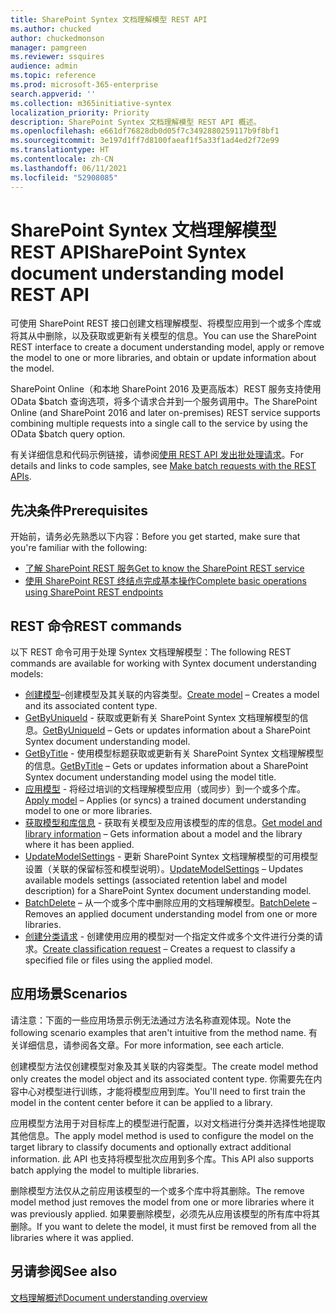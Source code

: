 ```yaml
---
title: SharePoint Syntex 文档理解模型 REST API
ms.author: chucked
author: chuckedmonson
manager: pamgreen
ms.reviewer: ssquires
audience: admin
ms.topic: reference
ms.prod: microsoft-365-enterprise
search.appverid: ''
ms.collection: m365initiative-syntex
localization_priority: Priority
description: SharePoint Syntex 文档理解模型 REST API 概述。
ms.openlocfilehash: e661df76828db0d05f7c3492880259117b9f8bf1
ms.sourcegitcommit: 3e197d1ff7d8100faeaf1f5a33f1ad4ed2f72e99
ms.translationtype: HT
ms.contentlocale: zh-CN
ms.lasthandoff: 06/11/2021
ms.locfileid: "52908085"
---
```

# <a name="sharepoint-syntex-document-understanding-model-rest-api"></a><span data-ttu-id="c99cf-103">SharePoint Syntex 文档理解模型 REST API</span><span class="sxs-lookup"><span data-stu-id="c99cf-103">SharePoint Syntex document understanding model REST API</span></span>

<span data-ttu-id="c99cf-104">可使用 SharePoint REST 接口创建文档理解模型、将模型应用到一个或多个库或将其从中删除，以及获取或更新有关模型的信息。</span><span class="sxs-lookup"><span data-stu-id="c99cf-104">You can use the SharePoint REST interface to create a document understanding model, apply or remove the model to one or more libraries, and obtain or update information about the model.</span></span> 

<span data-ttu-id="c99cf-105">SharePoint Online（和本地 SharePoint 2016 及更高版本）REST 服务支持使用 OData $batch 查询选项，将多个请求合并到一个服务调用中。</span><span class="sxs-lookup"><span data-stu-id="c99cf-105">The SharePoint Online (and SharePoint 2016 and later on-premises) REST service supports combining multiple requests into a single call to the service by using the OData $batch query option.</span></span> 

<span data-ttu-id="c99cf-106">有关详细信息和代码示例链接，请参阅[使用 REST API 发出批处理请求](/sharepoint/dev/sp-add-ins/make-batch-requests-with-the-rest-apis)。</span><span class="sxs-lookup"><span data-stu-id="c99cf-106">For details and links to code samples, see [Make batch requests with the REST APIs](/sharepoint/dev/sp-add-ins/make-batch-requests-with-the-rest-apis).</span></span>

## <a name="prerequisites"></a><span data-ttu-id="c99cf-107">先决条件</span><span class="sxs-lookup"><span data-stu-id="c99cf-107">Prerequisites</span></span>

<span data-ttu-id="c99cf-108">开始前，请务必先熟悉以下内容：</span><span class="sxs-lookup"><span data-stu-id="c99cf-108">Before you get started, make sure that you're familiar with the following:</span></span>

- [<span data-ttu-id="c99cf-109">了解 SharePoint REST 服务</span><span class="sxs-lookup"><span data-stu-id="c99cf-109">Get to know the SharePoint REST service</span></span>](/sharepoint/dev/sp-add-ins/get-to-know-the-sharepoint-rest-service) 
- [<span data-ttu-id="c99cf-110">使用 SharePoint REST 终结点完成基本操作</span><span class="sxs-lookup"><span data-stu-id="c99cf-110">Complete basic operations using SharePoint REST endpoints</span></span>](/sharepoint/dev/sp-add-ins/complete-basic-operations-using-sharepoint-rest-endpoints)

## <a name="rest-commands"></a><span data-ttu-id="c99cf-111">REST 命令</span><span class="sxs-lookup"><span data-stu-id="c99cf-111">REST commands</span></span>

<span data-ttu-id="c99cf-112">以下 REST 命令可用于处理 Syntex 文档理解模型：</span><span class="sxs-lookup"><span data-stu-id="c99cf-112">The following REST commands are available for working with Syntex document understanding models:</span></span>

- <span data-ttu-id="c99cf-113">[创建模型](rest-createmodel-method.md)–创建模型及其关联的内容类型。</span><span class="sxs-lookup"><span data-stu-id="c99cf-113">[Create model](rest-createmodel-method.md) – Creates a model and its associated content type.</span></span>
- <span data-ttu-id="c99cf-114">[GetByUniqueId](rest-getbyuniqueid-method.md) - 获取或更新有关 SharePoint Syntex 文档理解模型的信息。</span><span class="sxs-lookup"><span data-stu-id="c99cf-114">[GetByUniqueId](rest-getbyuniqueid-method.md) – Gets or updates information about a SharePoint Syntex document understanding model.</span></span>
- <span data-ttu-id="c99cf-115">[GetByTitle](rest-getbytitle-method.md) - 使用模型标题获取或更新有关 SharePoint Syntex 文档理解模型的信息。</span><span class="sxs-lookup"><span data-stu-id="c99cf-115">[GetByTitle](rest-getbytitle-method.md) – Gets or updates information about a SharePoint Syntex document understanding model using the model title.</span></span>
- <span data-ttu-id="c99cf-116">[应用模型](rest-applymodel-method.md) - 将经过培训的文档理解模型应用（或同步）到一个或多个库。</span><span class="sxs-lookup"><span data-stu-id="c99cf-116">[Apply model](rest-applymodel-method.md) – Applies (or syncs) a trained document understanding model to one or more libraries.</span></span>
- <span data-ttu-id="c99cf-117">[获取模型和库信息](rest-getmodelandlibraryinfo.md) - 获取有关模型及应用该模型的库的信息。</span><span class="sxs-lookup"><span data-stu-id="c99cf-117">[Get model and library information](rest-getmodelandlibraryinfo.md) – Gets information about a model and the library where it has been applied.</span></span>
- <span data-ttu-id="c99cf-118">[UpdateModelSettings](rest-updatemodelsettings-method.md) - 更新 SharePoint Syntex 文档理解模型的可用模型设置（关联的保留标签和模型说明）。</span><span class="sxs-lookup"><span data-stu-id="c99cf-118">[UpdateModelSettings](rest-updatemodelsettings-method.md) – Updates available models settings (associated retention label and model description) for a SharePoint Syntex document understanding model.</span></span>
- <span data-ttu-id="c99cf-119">[BatchDelete](rest-batchdelete-method.md) – 从一个或多个库中删除应用的文档理解模型。</span><span class="sxs-lookup"><span data-stu-id="c99cf-119">[BatchDelete](rest-batchdelete-method.md) – Removes an applied document understanding model from one or more libraries.</span></span>
- <span data-ttu-id="c99cf-120">[创建分类请求](rest-createclassificationrequest.md) - 创建使用应用的模型对一个指定文件或多个文件进行分类的请求。</span><span class="sxs-lookup"><span data-stu-id="c99cf-120">[Create classification request](rest-createclassificationrequest.md) – Creates a request to classify a specified file or files using the applied model.</span></span>

## <a name="scenarios"></a><span data-ttu-id="c99cf-121">应用场景</span><span class="sxs-lookup"><span data-stu-id="c99cf-121">Scenarios</span></span>

<span data-ttu-id="c99cf-122">请注意：下面的一些应用场景示例无法通过方法名称直观体现。</span><span class="sxs-lookup"><span data-stu-id="c99cf-122">Note the following scenario examples that aren't intuitive from the method name.</span></span> <span data-ttu-id="c99cf-123">有关详细信息，请参阅各文章。</span><span class="sxs-lookup"><span data-stu-id="c99cf-123">For more information, see each article.</span></span>

<span data-ttu-id="c99cf-124">创建模型方法仅创建模型对象及其关联的内容类型。</span><span class="sxs-lookup"><span data-stu-id="c99cf-124">The create model method only creates the model object and its associated content type.</span></span> <span data-ttu-id="c99cf-125">你需要先在内容中心对模型进行训练，才能将模型应用到库。</span><span class="sxs-lookup"><span data-stu-id="c99cf-125">You'll need to first train the model in the content center before it can be applied to a library.</span></span>

<span data-ttu-id="c99cf-126">应用模型方法用于对目标库上的模型进行配置，以对文档进行分类并选择性地提取其他信息。</span><span class="sxs-lookup"><span data-stu-id="c99cf-126">The apply model method is used to configure the model on the target library to classify documents and optionally extract additional information.</span></span> <span data-ttu-id="c99cf-127">此 API 也支持将模型批次应用到多个库。</span><span class="sxs-lookup"><span data-stu-id="c99cf-127">This API also supports batch applying the model to multiple libraries.</span></span>

<span data-ttu-id="c99cf-128">删除模型方法仅从之前应用该模型的一个或多个库中将其删除。</span><span class="sxs-lookup"><span data-stu-id="c99cf-128">The remove model method just removes the model from one or more libraries where it was previously applied.</span></span> <span data-ttu-id="c99cf-129">如果要删除模型，必须先从应用该模型的所有库中将其删除。</span><span class="sxs-lookup"><span data-stu-id="c99cf-129">If you want to delete the model, it must first be removed from all the libraries where it was applied.</span></span>


## <a name="see-also"></a><span data-ttu-id="c99cf-130">另请参阅</span><span class="sxs-lookup"><span data-stu-id="c99cf-130">See also</span></span>

[<span data-ttu-id="c99cf-131">文档理解概述</span><span class="sxs-lookup"><span data-stu-id="c99cf-131">Document understanding overview</span></span>](../document-understanding-overview.md)


